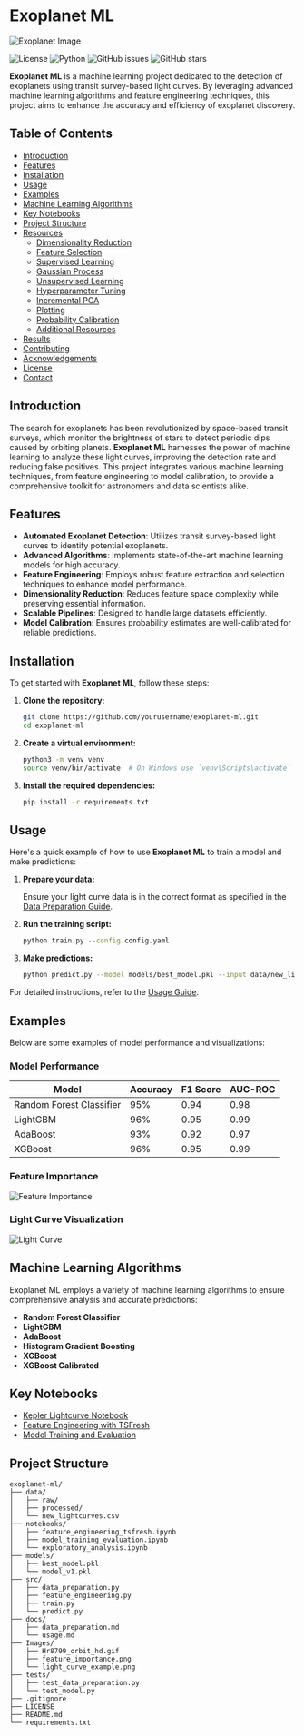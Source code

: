# Exoplanet ML

![Exoplanet Image](/Images/Hr8799_orbit_hd.gif)

![License](https://img.shields.io/badge/license-MIT-blue.svg)
![Python](https://img.shields.io/badge/python-3.8%2B-blue.svg)
![GitHub issues](https://img.shields.io/github/issues/yourusername/exoplanet-ml)
![GitHub stars](https://img.shields.io/github/stars/yourusername/exoplanet-ml?style=social)

**Exoplanet ML** is a machine learning project dedicated to the detection of exoplanets using transit survey-based light curves. By leveraging advanced machine learning algorithms and feature engineering techniques, this project aims to enhance the accuracy and efficiency of exoplanet discovery.

## Table of Contents

- [Introduction](#introduction)
- [Features](#features)
- [Installation](#installation)
- [Usage](#usage)
- [Examples](#examples)
- [Machine Learning Algorithms](#machine-learning-algorithms)
- [Key Notebooks](#key-notebooks)
- [Project Structure](#project-structure)
- [Resources](#resources)
  - [Dimensionality Reduction](#dimensionality-reduction)
  - [Feature Selection](#tsfresh-feature-selection)
  - [Supervised Learning](#scikit-learn-supervised-learning-list-and-description)
  - [Gaussian Process](#gaussian-process)
  - [Unsupervised Learning](#scikit-learn-unsupervised-learning-list-and-description)
  - [Hyperparameter Tuning](#hyperopt-hyperparameter-tuning)
  - [Incremental PCA](#incremental-principal-component-analysis)
  - [Plotting](#scikit-learn-plotting)
  - [Probability Calibration](#probability-calibration)
  - [Additional Resources](#technical-problem-solution-and-miscellaneous-links)
- [Results](#results)
- [Contributing](#contributing)
- [Acknowledgements](#acknowledgements)
- [License](#license)
- [Contact](#contact)

## Introduction

The search for exoplanets has been revolutionized by space-based transit surveys, which monitor the brightness of stars to detect periodic dips caused by orbiting planets. **Exoplanet ML** harnesses the power of machine learning to analyze these light curves, improving the detection rate and reducing false positives. This project integrates various machine learning techniques, from feature engineering to model calibration, to provide a comprehensive toolkit for astronomers and data scientists alike.

## Features

- **Automated Exoplanet Detection**: Utilizes transit survey-based light curves to identify potential exoplanets.
- **Advanced Algorithms**: Implements state-of-the-art machine learning models for high accuracy.
- **Feature Engineering**: Employs robust feature extraction and selection techniques to enhance model performance.
- **Dimensionality Reduction**: Reduces feature space complexity while preserving essential information.
- **Scalable Pipelines**: Designed to handle large datasets efficiently.
- **Model Calibration**: Ensures probability estimates are well-calibrated for reliable predictions.

## Installation

To get started with **Exoplanet ML**, follow these steps:

1. **Clone the repository:**

    ```bash
    git clone https://github.com/yourusername/exoplanet-ml.git
    cd exoplanet-ml
    ```

2. **Create a virtual environment:**

    ```bash
    python3 -m venv venv
    source venv/bin/activate  # On Windows use `venv\Scripts\activate`
    ```

3. **Install the required dependencies:**

    ```bash
    pip install -r requirements.txt
    ```

## Usage

Here's a quick example of how to use **Exoplanet ML** to train a model and make predictions:

1. **Prepare your data:**

    Ensure your light curve data is in the correct format as specified in the [Data Preparation Guide](docs/data_preparation.md).

2. **Run the training script:**

    ```bash
    python train.py --config config.yaml
    ```

3. **Make predictions:**

    ```bash
    python predict.py --model models/best_model.pkl --input data/new_lightcurves.csv
    ```

For detailed instructions, refer to the [Usage Guide](docs/usage.md).

## Examples

Below are some examples of model performance and visualizations:

### Model Performance

| Model                     | Accuracy | F1 Score | AUC-ROC |
|---------------------------|----------|----------|---------|
| Random Forest Classifier  | 95%      | 0.94     | 0.98    |
| LightGBM                  | 96%      | 0.95     | 0.99    |
| AdaBoost                  | 93%      | 0.92     | 0.97    |
| XGBoost                   | 96%      | 0.95     | 0.99    |

### Feature Importance

![Feature Importance](Images/feature_importance.png)

### Light Curve Visualization

![Light Curve](Images/light_curve_example.png)

## Machine Learning Algorithms

Exoplanet ML employs a variety of machine learning algorithms to ensure comprehensive analysis and accurate predictions:

- **Random Forest Classifier**
- **LightGBM**
- **AdaBoost**
- **Histogram Gradient Boosting**
- **XGBoost**
- **XGBoost Calibrated**

## Key Notebooks

- [Kepler Lightcurve Notebook](https://spacetelescope.github.io/notebooks/notebooks/MAST/Kepler/Kepler_Lightcurve/kepler_lightcurve.html)
- [Feature Engineering with TSFresh](notebooks/feature_engineering_tsfresh.ipynb)
- [Model Training and Evaluation](notebooks/model_training_evaluation.ipynb)

## Project Structure

```plaintext
exoplanet-ml/
├── data/
│   ├── raw/
│   ├── processed/
│   └── new_lightcurves.csv
├── notebooks/
│   ├── feature_engineering_tsfresh.ipynb
│   ├── model_training_evaluation.ipynb
│   └── exploratory_analysis.ipynb
├── models/
│   ├── best_model.pkl
│   └── model_v1.pkl
├── src/
│   ├── data_preparation.py
│   ├── feature_engineering.py
│   ├── train.py
│   └── predict.py
├── docs/
│   ├── data_preparation.md
│   └── usage.md
├── Images/
│   ├── Hr8799_orbit_hd.gif
│   ├── feature_importance.png
│   └── light_curve_example.png
├── tests/
│   ├── test_data_preparation.py
│   └── test_model.py
├── .gitignore
├── LICENSE
├── README.md
└── requirements.txt
